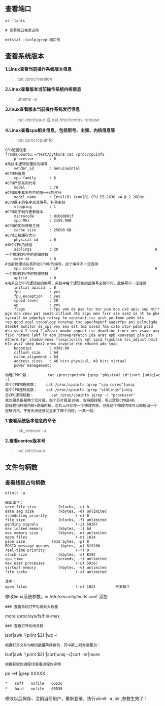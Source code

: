 ## 查看端口

```
ss -tanls

# 查看端口被谁占用

netstat -tunlp|grep 端口号
```
## 查看系统版本

**1.Linux查看当前操作系统版本信息**  

> cat /proc/version

**2.Linux查看版本当前操作系统内核信息**

> uname -a

**3.linux查看版本当前操作系统发行信息**

> cat /etc/issue 或 cat /etc/centos-release


**4.Linux查看cpu相关信息，包括型号、主频、内核信息等**

> cat /proc/cpuinfo

```
CPU配置信息：
frank@ubuntu:~/test/python$ cat /proc/cpuinfo
    processor       : 0                                                #系统中逻辑处理核的编号
    vendor_id       : GenuineIntel                                    #CPU制造商
    cpu family      : 6                                                #CPU产品系列代号
    model           : 79                                            #CPU属于其系列中的哪一代的代号
    model name      : Intel(R) Xeon(R) CPU E5-2630 v4 @ 2.20GHz        #CPU属于的名字及其编号、标称主频
    stepping        : 1                                                #CPU属于制作更新版本
    microcode       : 0xb00001f
    cpu MHz         : 2199.900                                        #CPU的实际使用主频
    cache size      : 25600 KB                                        #CPU二级缓存大小
    physical id     : 0                                                #单个CPU的标号
    siblings        : 20                                            #一个物理CPU中的逻辑核数
    core id         : 0                                                #当前物理核在其所处CPU中的编号，这个编号不一定连续
    cpu cores       : 10                                            #一个物理CPU中的物理核数
    apicid          : 0                                                #用来区分不同逻辑核的编号，系统中每个逻辑核的此编号必然不同，此编号不一定连续
    initial apicid  : 0
    fpu             : yes
    fpu_exception   : yes
    cpuid level     : 20
    wp              : yes
    flags           : fpu vme de pse tsc msr pae mce cx8 apic sep mtrr pge mca cmov pat pse36 clflush dts acpi mmx fxsr sse sse2 ss ht tm pbe syscall nx pdpe1gb rdtscp lm constant_tsc arch_perfmon pebs bts rep_good nopl xtopology nonstop_tsc aperfmperf eagerfpu pni pclmulqdq dtes64 monitor ds_cpl vmx smx est tm2 ssse3 fma cx16 xtpr pdcm pcid dca sse4_1 sse4_2 x2apic movbe popcnt tsc_deadline_timer aes xsave avx f16c rdrand lahf_lm abm 3dnowprefetch ida arat epb xsaveopt pln pts dtherm tpr_shadow vnmi flexpriority ept vpid fsgsbase tsc_adjust bmi1 hle avx2 smep bmi2 erms invpcid rtm rdseed adx smap
    bogomips        : 4399.80
    clflush size    : 64
    cache_alignment : 64
    address sizes   : 46 bits physical, 48 bits virtual
    power management:

物理CPU个数：        cat /proc/cpuinfo |grep "physical id"|sort |uniq|wc -l
每个CPU物理核数：    cat /proc/cpuinfo |grep "cpu cores"|uniq
每个CPU逻辑核数：    cat /proc/cpuinfo |grep "siblings"|uniq
总CPU逻辑核数：        cat /proc/cpuinfo |grep -c "processor"
我的服务器是两个芯片组，每个芯片组是10核，支持超线程，所以逻辑CPU是40。
超线程指物理内核+逻辑内核，芯片上只存在一个物理内核，但是这个物理内核可以模拟出一个逻辑内核，于是系统信息就显示了两个内核，一真一假。
```

**1.查看系统版本信息的命令**

> lsb_release -a 

**2.查看centos版本号**

> cat /etc/issue


## 文件句柄数

### 查看线程占句柄数

```
ulimit -a

输出如下：
core file size          (blocks, -c) 0
data seg size           (kbytes, -d) unlimited
scheduling priority             (-e) 0
file size               (blocks, -f) unlimited
pending signals                 (-i) 59367
max locked memory       (kbytes, -l) 64
max memory size         (kbytes, -m) unlimited
open files                      (-n) 1024
pipe size            (512 bytes, -p) 8
POSIX message queues     (bytes, -q) 819200
real-time priority              (-r) 0
stack size              (kbytes, -s) 8192
cpu time               (seconds, -t) unlimited
max user processes              (-u) 59367
virtual memory          (kbytes, -v) unlimited
file locks                      (-x) unlimited

其中：
open files                      (-n) 1024         代表每个

```
修改linux系统参数。vi /etc/security/limits.conf 添加

```
### 查看系统打开句柄最大数量

```
more /proc/sys/fs/file-max
```
### 查看打开句柄总数

```
lsof|awk '{print $2}'|wc -l
```
根据打开文件句柄的数量降序排列，其中第二列为进程ID：
```
lsof|awk '{print $2}'|sort|uniq -c|sort -nr|more
```
根据获取的进程ID查看进程的详情

```
ps -ef |grep XXXXX
```
*　　soft　　nofile　　65536
*　　hard　　nofile　　65536
```
修改以后保存，注销当前用户，重新登录，执行ulimit -a ,ok ,参数生效了：
